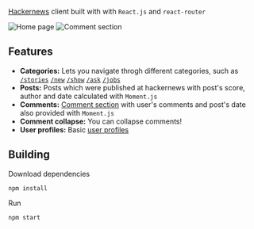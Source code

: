 [Hackernews](https://news.ycombinator.com/) client built with with `React.js` and `react-router`

![Home page](http://i.imgur.com/V86cC8M.jpg "Home page")
![Comment section](http://i.imgur.com/x62ZvEy.jpg "Home page")
## Features
* **Categories:** Lets you navigate throgh different categories, such as [`/stories`](http://hackernews-react-app.surge.sh) [`/new`](http://hackernews-react-app.surge.sh/new) [`/show`](http://hackernews-react-app.surge.sh/show) [`/ask`](http://hackernews-react-app.surge.sh/ask) [`/jobs`](http://hackernews-react-app.surge.sh/jobs)
* **Posts:** Posts which were published at hackernews with post's score, author and date calculated with `Moment.js`
* **Comments:** [Comment section](http://hackernews-react-app.surge.sh/item/14730685) with user's comments and post's date also provided with `Moment.js`
* **Comment collapse:** You can collapse comments!
* **User profiles:** Basic [user profiles](http://hackernews-react-app.surge.sh/user/aqsalose)

## Building
Download dependencies
```
npm install
```
Run
```
npm start
```
